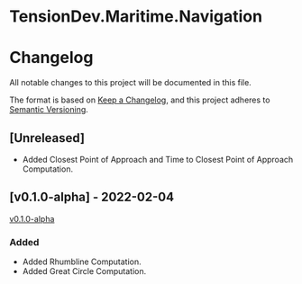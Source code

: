 # TensionDev.Maritime.Navigation

# Changelog
All notable changes to this project will be documented in this file.

The format is based on [Keep a Changelog](https://keepachangelog.com/en/1.0.0/),
and this project adheres to [Semantic Versioning](https://semver.org/spec/v2.0.0.html).

## [Unreleased]
- Added Closest Point of Approach and Time to Closest Point of Approach Computation.


## [v0.1.0-alpha] - 2022-02-04
[v0.1.0-alpha](https://github.com/TensionDev/Navigation/releases/tag/v0.1.0-alpha)

### Added
- Added Rhumbline Computation.
- Added Great Circle Computation.
